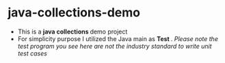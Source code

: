 # java-collections-demo
- This is a <b> java collections </b> demo project
- For simplicity purpose I utilized the Java main as <b> Test </b> .<i> Please note the test program you see here are not the industry standard to write unit test cases </i>
  